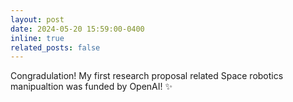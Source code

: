 ```yaml
---
layout: post
date: 2024-05-20 15:59:00-0400
inline: true
related_posts: false
---
```


Congradulation! My first research proposal related Space robotics manipualtion was funded by OpenAI! :sparkles:
